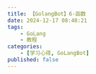 ```yaml
---
title: 【GolangBot】6-函数
date: 2024-12-17 08:48:21
tags: 
    - GoLang
    - 教程
categories:
    - [学习心得, GoLangBot]
published: false
---
```


